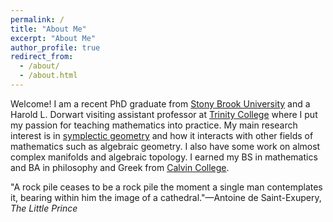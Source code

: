 ```yaml
---
permalink: /
title: "About Me"
excerpt: "About Me"
author_profile: true
redirect_from: 
  - /about/
  - /about.html
---
```


Welcome! I am a recent PhD graduate from [Stony Brook University](https://www.math.stonybrook.edu/stony-brook-mathematics-department-and-institute-mathematical-sciences) and a Harold L. Dorwart visiting assistant professor at [Trinity College](https://www.trincoll.edu/) where I put my passion for teaching mathematics into practice. My main research interest is in [symplectic geometry](https://en.wikipedia.org/wiki/Symplectic_geometry#) and how it interacts with other fields of mathematics such as algebraic geometry. I also have some work on almost complex manifolds and algebraic topology. I earned my BS in mathematics and BA in philosophy and Greek from [Calvin College](https://calvin.edu/academics/departments-programs/mathematics-statistics/academics/mathematics).

"A rock pile ceases to be a rock pile the moment a single man contemplates it, bearing within him the image of a cathedral."—Antoine de Saint-Exupery, _The Little Prince_


